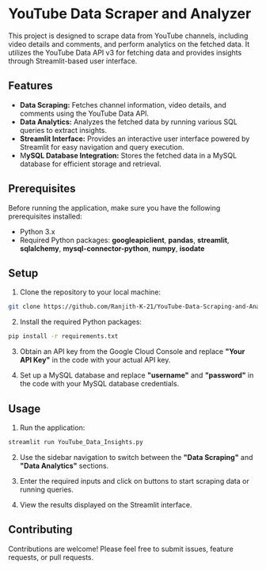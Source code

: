 # YouTube Data Scraper and Analyzer
This project is designed to scrape data from YouTube channels, including video details and comments, and perform analytics on the fetched data. It utilizes the YouTube Data API v3 for fetching data and provides insights through Streamlit-based user interface.

## Features
- **Data Scraping:** Fetches channel information, video details, and comments using the YouTube Data API.
- **Data Analytics:** Analyzes the fetched data by running various SQL queries to extract insights.
- **Streamlit Interface:** Provides an interactive user interface powered by Streamlit for easy navigation and query execution.
- M**ySQL Database Integration:** Stores the fetched data in a MySQL database for efficient storage and retrieval.

## Prerequisites
Before running the application, make sure you have the following prerequisites installed:

- Python 3.x
- Required Python packages: **googleapiclient**, **pandas**, **streamlit**, **sqlalchemy**, **mysql-connector-python**, **numpy**, **isodate**
  
## Setup
1. Clone the repository to your local machine:
```bash
git clone https://github.com/Ranjith-K-21/YouTube-Data-Scraping-and-Analytics.git
```
2. Install the required Python packages:
```bash
pip install -r requirements.txt
```
3. Obtain an API key from the Google Cloud Console and replace **"Your API Key"** in the code with your actual API key.

4. Set up a MySQL database and replace **"username"** and **"password"** in the code with your MySQL database credentials.

## Usage
1. Run the application:
```bash
streamlit run YouTube_Data_Insights.py
```
2. Use the sidebar navigation to switch between the **"Data Scraping"** and **"Data Analytics"** sections.

3. Enter the required inputs and click on buttons to start scraping data or running queries.

4. View the results displayed on the Streamlit interface.

## Contributing
Contributions are welcome! Please feel free to submit issues, feature requests, or pull requests.

